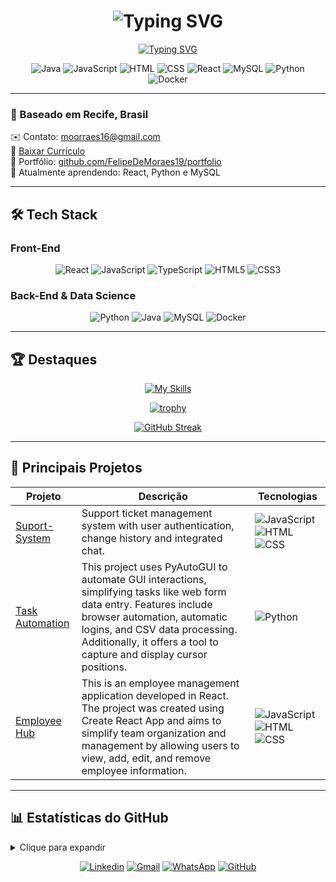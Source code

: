 <h1 align="center"> 
  <img src="https://readme-typing-svg.demolab.com?font=Fira+Code&pause=1000&color=689D6A&center=true&vCenter=true&width=435&lines=Olá%2C+sou+Felipe+de+Moraes;Data+Science+%26+FullStack;Seja+bem+vindo!" alt="Typing SVG" />
</h1>

<p align="center">
  <a href="https://git.io/typing-svg">
    <img src="https://readme-typing-svg.demolab.com?font=Fira+Code&size=24&duration=4000&pause=1000&color=689D6A&center=true&vCenter=true&width=435&lines=Computer+Science+Student;Open+Source+Enthusiast" alt="Typing SVG" />
  </a>
</p>

<div align="center">
  
![Java](https://img.shields.io/badge/Java-Intermediate-ED8B00?logo=openjdk&logoColor=white)
![JavaScript](https://img.shields.io/badge/JavaScript-Intermediate-F7DF1E?logo=javascript&logoColor=black)
![HTML](https://img.shields.io/badge/HTML-Advanced-E34F26?logo=html5&logoColor=white)
![CSS](https://img.shields.io/badge/CSS-Advanced-1572B6?logo=css3&logoColor=white)
![React](https://img.shields.io/badge/React-Intermediate-61DAFB?logo=react&logoColor=black)
![MySQL](https://img.shields.io/badge/MySQL-Intermediate-4479A1?logo=mysql&logoColor=white)
![Python](https://img.shields.io/badge/Python-Advanced-3776AB?logo=python&logoColor=white)
![Docker](https://img.shields.io/badge/Docker-Beginner-2496ED?logo=docker&logoColor=white)

</div>

---

### 📍 Baseado em Recife, Brasil  
✉️ Contato: [moorraes16@gmail.com](mailto:moorraes16@gmail.com)  
📄 [Baixar Currículo](https://drive.google.com/uc?export=download&id=10CUYJ4SnwPvCivkzdVge_4W6PZS4ApfT)  
🚀 Portfólio: [github.com/FelipeDeMoraes19/portfolio](https://github.com/FelipeDeMoraes19/portfolio)  
🧠 Atualmente aprendendo: React, Python e MySQL  

---

## 🛠️ Tech Stack

### Front-End
<div align="center">
  
![React](https://img.shields.io/badge/React-20232A?style=for-the-badge&logo=react&logoColor=61DAFB)
![JavaScript](https://img.shields.io/badge/JavaScript-F7DF1E?style=for-the-badge&logo=javascript&logoColor=black)
![TypeScript](https://img.shields.io/badge/TypeScript-007ACC?style=for-the-badge&logo=typescript&logoColor=white)
![HTML5](https://img.shields.io/badge/HTML5-E34F26?style=for-the-badge&logo=html5&logoColor=white)
![CSS3](https://img.shields.io/badge/CSS3-1572B6?style=for-the-badge&logo=css3&logoColor=white)

</div>

### Back-End & Data Science
<div align="center">
  
![Python](https://img.shields.io/badge/Python-3776AB?style=for-the-badge&logo=python&logoColor=white)
![Java](https://img.shields.io/badge/Java-ED8B00?style=for-the-badge&logo=openjdk&logoColor=white)
![MySQL](https://img.shields.io/badge/MySQL-005C84?style=for-the-badge&logo=mysql&logoColor=white)
![Docker](https://img.shields.io/badge/Docker-2496ED?style=for-the-badge&logo=docker&logoColor=white)

</div>

--- 

## 🏆 Destaques
<div align="center">
  
[![My Skills](https://skillicons.dev/icons?i=py,react,js,ts,mysql,aws,git,github,idea,vscode)](https://skillicons.dev)

[![trophy](https://github-profile-trophy.vercel.app/?username=FelipeDeMoraes19&theme=gruvbox&title=Commits,Followers,Repositories,Experience&row=1&column=4)](https://github.com/ryo-ma/github-profile-trophy)

[![GitHub Streak](https://streak-stats.demolab.com/?user=FelipeDeMoraes19&theme=gruvbox&fire=689D6A&currStreakNum=689D6A)](https://git.io/streak-stats)

</div>

---

## 🚀 Principais Projetos

<div align="center">
  
| Projeto | Descrição | Tecnologias |
|---------|-----------|-------------|
| [Suport-System](https://github.com/FelipeDeMoraes19/Suport-System) | Support ticket management system with user authentication, change history and integrated chat. | ![JavaScript](https://img.shields.io/badge/-JavaScript-F7DF1E?logo=javascript) ![HTML](https://img.shields.io/badge/-HTML-E34F26?logo=html5) ![CSS](https://img.shields.io/badge/-CSS-1572B6?logo=css3) |
| [Task Automation](https://github.com/FelipeDeMoraes19/task-automation) | This project uses PyAutoGUI to automate GUI interactions, simplifying tasks like web form data entry. Features include browser automation, automatic logins, and CSV data processing. Additionally, it offers a tool to capture and display cursor positions. | ![Python](https://img.shields.io/badge/-Python-3776AB?logo=python) |
| [Employee Hub](https://github.com/FelipeDeMoraes19/employee-hub) | This is an employee management application developed in React. The project was created using Create React App and aims to simplify team organization and management by allowing users to view, add, edit, and remove employee information. | ![JavaScript](https://img.shields.io/badge/-JavaScript-F7DF1E?logo=javascript) ![HTML](https://img.shields.io/badge/-HTML-E34F26?logo=html5) ![CSS](https://img.shields.io/badge/-CSS-1572B6?logo=css3) |

</div>

---

## 📊 Estatísticas do GitHub

<details>
<summary>Clique para expandir</summary>

<div align="center">

<div style="display: flex; gap: 1rem; justify-content: center; flex-wrap: wrap;">
  <img src="https://github-readme-stats.vercel.app/api/top-langs/?username=FelipeDeMoraes19&layout=compact&theme=gruvbox&langs_count=6" alt="Top Languages" />
  <img src="https://awesome-github-stats.azurewebsites.net/user-stats/FelipeDeMoraes19?theme=gruvbox&cardType=github" alt="Awesome Stats" />
</div>

![Activity Graph](https://github-readme-activity-graph.vercel.app/graph?username=FelipeDeMoraes19&theme=react-dark&hide_border=true&area=true&color=689D6A)

<div align="center" style="margin: 2rem 0; padding: 1rem; background: #1d2021; border-radius: 8px; border: 1px solid #689d6a">
  <strong>🛑 NOTA IMPORTANTE:</strong><br>
  <em>"Most Used Languages" são apenas uma métrica das linguagens presentes<br> 
  no meu código público e não refletem experiência ou nível de habilidade 🛑</em>
</div>

</div>

</details>

<div align="center">
  
[![Linkedin](https://img.shields.io/badge/-LinkedIn-0077B5?style=for-the-badge&logo=linkedin&logoColor=white)](https://www.linkedin.com/in/fmoraesg/)
[![Gmail](https://img.shields.io/badge/-Gmail-D14836?style=for-the-badge&logo=gmail&logoColor=white)](mailto:moorraes16@gmail.com)
[![WhatsApp](https://img.shields.io/badge/-WhatsApp-25D366?style=for-the-badge&logo=whatsapp&logoColor=white)](https://wa.me/5581973009881)
[![GitHub](https://img.shields.io/badge/-GitHub-181717?style=for-the-badge&logo=github&logoColor=white)](https://github.com/FelipeDeMoraes19)

</div>
